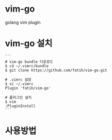 # vim-go
golang vim plugin 

# vim-go 설치
    ```
    # vim-go bundle 다운로드
    $ cd ~/.vimrc/bundle
    $ git clone https://github.com/fatih/vim-go.git
    
    # .vimrc 설정
    $ vi ~/.vimrc
    Plugin 'fatih/vim-go'
    
    # 플러그인 설치
    $ vim 
    :PluginInstall
    ```

# 사용방법
